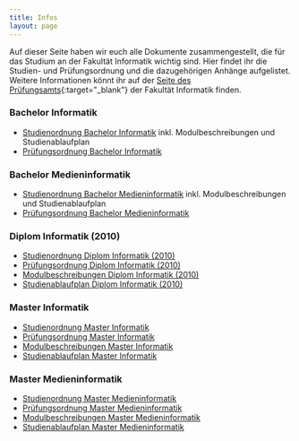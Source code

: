 ```yaml
---
title: Infos
layout: page
---
```


Auf dieser Seite haben wir euch alle Dokumente zusammengestellt, die für das Studium an der Fakultät Informatik wichtig sind. Hier findet ihr die Studien- und Prüfungsordnung und die dazugehörigen Anhänge aufgelistet. Weitere Informationen könnt ihr auf der [Seite des Prüfungsamts](https://www.inf.tu-dresden.de/index.php?node_id=876&ln=de){:target="_blank"} der Fakultät Informatik finden.

### Bachelor Informatik

* [Studienordnung Bachelor Informatik](https://www.verw.tu-dresden.de/AmtBek/PDF-Dateien/2016-06/11soBA24.04.2016.pdf) inkl. Modulbeschreibungen und Studienablaufplan
* [Prüfungsordnung Bachelor Informatik](https://tu-dresden.de/die_tu_dresden/fakultaeten/fakultaet_informatik/studium/dateien/studien_und_pruefungsordnungen/ba_inf_po_09_de_ausgefertigt.pdf)

### Bachelor Medieninformatik

* [Studienordnung Bachelor Medieninformatik](https://www.verw.tu-dresden.de/AmtBek/PDF-Dateien/2016-06/11soBAMI24.04.2016.pdf) inkl. Modulbeschreibungen und Studienablaufplan
* [Prüfungsordnung Bachelor Medieninformatik](https://tu-dresden.de/die_tu_dresden/fakultaeten/fakultaet_informatik/studium/dateien/studien_und_pruefungsordnungen/ba_minf_po_09_de_ausgefertigt.pdf)

### Diplom Informatik (2010)

* [Studienordnung Diplom Informatik (2010)](https://tu-dresden.de/die_tu_dresden/fakultaeten/fakultaet_informatik/studium/dateien/studien_und_pruefungsordnungen/dipl_inf_so_2010_de.pdf)
* [Prüfungsordnung Diplom Informatik (2010)](https://tu-dresden.de/die_tu_dresden/fakultaeten/fakultaet_informatik/studium/dateien/studien_und_pruefungsordnungen/dipl_inf_po_2010_de.pdf)
* [Modulbeschreibungen Diplom Informatik (2010)](https://tu-dresden.de/die_tu_dresden/fakultaeten/fakultaet_informatik/studium/dateien/studien_und_pruefungsordnungen/dipl_inf_so_app2_de.pdf)
* [Studienablaufplan Diplom Informatik (2010)](https://tu-dresden.de/die_tu_dresden/fakultaeten/fakultaet_informatik/studium/dateien/studien_und_pruefungsordnungen/dipl_inf_so_app1_de.pdf)

### Master Informatik

* [Studienordnung Master Informatik](https://tu-dresden.de/die_tu_dresden/fakultaeten/fakultaet_informatik/studium/dateien/studien_und_pruefungsordnungen/ma_inf_so_2010_de.pdf)
* [Prüfungsordnung Master Informatik](https://tu-dresden.de/die_tu_dresden/fakultaeten/fakultaet_informatik/studium/dateien/studien_und_pruefungsordnungen/ma_inf_po_2010_de.pdf)
* [Modulbeschreibungen Master Informatik](https://tu-dresden.de/die_tu_dresden/fakultaeten/fakultaet_informatik/studium/dateien/studien_und_pruefungsordnungen/ma_inf_so_app1_de.pdf)
* [Studienablaufplan Master Informatik](https://tu-dresden.de/die_tu_dresden/fakultaeten/fakultaet_informatik/studium/dateien/studien_und_pruefungsordnungen/ma_inf_so_app2_de.pdf)

### Master Medieninformatik

* [Studienordnung Master Medieninformatik](https://tu-dresden.de/die_tu_dresden/fakultaeten/fakultaet_informatik/studium/dateien/studien_und_pruefungsordnungen/ma_minf_so_2010_de.pdf)
* [Prüfungsordnung Master Medieninformatik](https://tu-dresden.de/die_tu_dresden/fakultaeten/fakultaet_informatik/studium/dateien/studien_und_pruefungsordnungen/ma_minf_po_2010_de.pdf)
* [Modulbeschreibungen Master Medieninformatik](https://tu-dresden.de/die_tu_dresden/fakultaeten/fakultaet_informatik/studium/dateien/studien_und_pruefungsordnungen/ma_minf_so_app1_de.pdf)
* [Studienablaufplan Master Medieninformatik](https://tu-dresden.de/die_tu_dresden/fakultaeten/fakultaet_informatik/studium/dateien/studien_und_pruefungsordnungen/ma_minf_so_app2_de.pdf)
